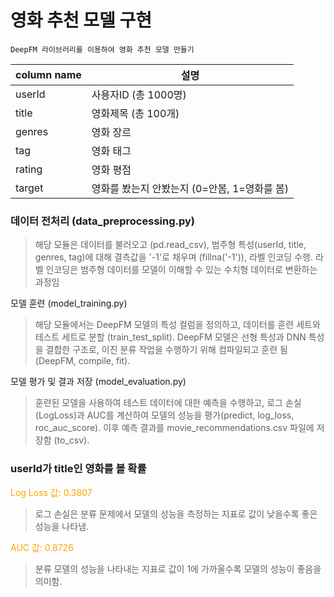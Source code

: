 # 영화 추천 모델 구현

<pre><code>DeepFM 라이브러리를 이용하여 영화 추천 모델 만들기</code></pre>


|column name|설명|
|---	|---	|
|userId|사용자ID (총 1000명)|
|title|영화제목 (총 100개)|
|genres|영화 장르|
|tag|영화 태그|
|rating|영화 평점|
|target|영화를 봤는지 안봤는지 (0=안봄, 1=영화를 봄)|


### 데이터 전처리 (data_preprocessing.py)

> 해당 모듈은 데이터를 불러오고 (pd.read_csv), 범주형 특성(userId, title, genres, tag)에 대해 결측값을 '-1'로 채우며 (fillna('-1')), 라벨 인코딩 수행. 라벨 인코딩은 범주형 데이터를 모델이 이해할 수 있는 수치형 데이터로 변환하는 과정임

모델 훈련 (model_training.py)

> 해당 모듈에서는 DeepFM 모델의 특성 컬럼을 정의하고, 데이터를 훈련 세트와 테스트 세트로 분할 (train_test_split). DeepFM 모델은 선형 특성과 DNN 특성을 결합한 구조로, 이진 분류 작업을 수행하기 위해 컴파일되고 훈련 됨 (DeepFM, compile, fit).

모델 평가 및 결과 저장 (model_evaluation.py)

> 훈련된 모델을 사용하여 테스트 데이터에 대한 예측을 수행하고, 로그 손실(LogLoss)과 AUC를 계산하여 모델의 성능을 평가(predict, log_loss, roc_auc_score). 이후 예측 결과를 movie_recommendations.csv 파일에 저장함 (to_csv).

### userId가 title인 영화를 볼 확률

<span style="color:orange"> Log Loss 값: 0.3807 </span>
> 로그 손실은 분류 문제에서 모델의 성능을 측정하는 지표로 값이 낮을수록 좋은 성능을 나타냄.

<span style="color:orange"> AUC 값: 0.8726 </span>
> 분류 모델의 성능을 나타내는 지표로 값이 1에 가까울수록 모델의 성능이 좋음을 의미함.
